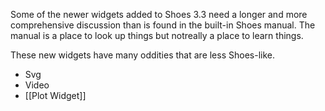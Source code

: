 Some of the newer widgets added to Shoes 3.3 need a longer and more comprehensive
discussion than is found in the built-in Shoes manual. The manual is a place to
look up things but notreally a place to learn things. 

These new widgets have many oddities that are less Shoes-like.

* Svg
* Video
* [[Plot Widget]]


